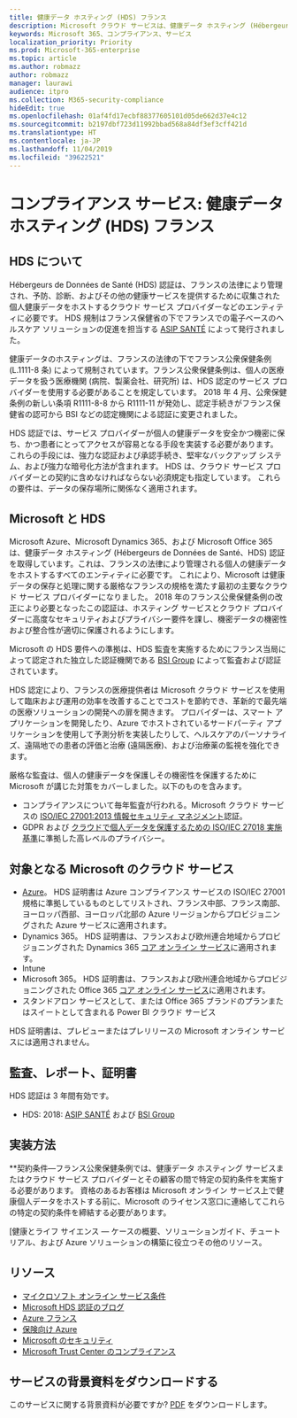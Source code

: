 ```yaml
---
title: 健康データ ホスティング (HDS) フランス
description: Microsoft クラウド サービスは、健康データ ホスティング (Hébergeurs de Données de Santé) 規格への準拠が認定されています。
keywords: Microsoft 365、コンプライアンス、サービス
localization_priority: Priority
ms.prod: Microsoft-365-enterprise
ms.topic: article
ms.author: robmazz
author: robmazz
manager: laurawi
audience: itpro
ms.collection: M365-security-compliance
hideEdit: true
ms.openlocfilehash: 01af4fd17ecbf88377605101d05de662d37e4c12
ms.sourcegitcommit: b2197dbf723d11992bbad568a84df3ef3cff421d
ms.translationtype: HT
ms.contentlocale: ja-JP
ms.lasthandoff: 11/04/2019
ms.locfileid: "39622521"
---
```

# <a name="compliance-offering-health-data-hosting-hds-france"></a>コンプライアンス サービス: 健康データ ホスティング (HDS) フランス

## <a name="about-hds"></a>HDS について

Hébergeurs de Données de Santé (HDS) 認証は、フランスの法律により管理され、予防、診断、およびその他の健康サービスを提供するために収集された個人健康データをホストするクラウド サービス プロバイダーなどのエンティティに必要です。 HDS 規制はフランス保健省の下でフランスでの電子ベースのヘルスケア ソリューションの促進を担当する [ASIP SANTÉ](https://esante.gouv.fr/) によって発行されました。

健康データのホスティングは、フランスの法律の下でフランス公衆保健条例 (L.1111-8 条) によって規制されています。フランス公衆保健条例は、個人の医療データを扱う医療機関 (病院、製薬会社、研究所) は、HDS 認定のサービス プロバイダーを使用する必要があることを規定しています。 2018 年 4 月、公衆保健条例の新しい条項 R1111-8-8 から R1111-11 が発効し、認定手続きがフランス保健省の認可から BSI などの認定機関による認証に変更されました。

HDS 認証では、サービス プロバイダーが個人の健康データを安全かつ機密に保ち、かつ患者にとってアクセスが容易となる手段を実装する必要があります。 これらの手段には、強力な認証および承認手続き、堅牢なバックアップ システム、および強力な暗号化方法が含まれます。 HDS は、クラウド サービス プロバイダーとの契約に含めなければならない必須規定も指定しています。 これらの要件は、データの保存場所に関係なく適用されます。

## <a name="microsoft-and-hds"></a>Microsoft と HDS

Microsoft Azure、Microsoft Dynamics 365、および Microsoft Office 365 は、健康データ ホスティング (Hébergeurs de Données de Santé、HDS) 認証を取得しています。これは、フランスの法律により管理される個人の健康データをホストするすべてのエンティティに必要です。 これにより、Microsoft は健康データの保存と処理に関する厳格なフランスの規格を満たす最初の主要なクラウド サービス プロバイダーになりました。 2018 年のフランス公衆保健条例の改正により必要となったこの認証は、ホスティング サービスとクラウド プロバイダーに高度なセキュリティおよびプライバシー要件を課し、機密データの機密性および整合性が適切に保護されるようにします。

Microsoft の HDS 要件への準拠は、HDS 監査を実施するためにフランス当局によって認定された独立した認証機関である [BSI Group](https://www.bsigroup.com/fr-FR/) によって監査および認証されています。

HDS 認定により、フランスの医療提供者は Microsoft クラウド サービスを使用して臨床および運用の効率を改善することでコストを節約でき、革新的で最先端の医療ソリューションの開発への扉を開きます。 プロバイダーは、スマート アプリケーションを開発したり、Azure でホストされているサードパーティ アプリケーションを使用して予測分析を実装したりして、ヘルスケアのパーソナライズ、遠隔地での患者の評価と治療 (遠隔医療)、および治療薬の監視を強化できます。

厳格な監査は、個人の健康データを保護しその機密性を保護するために Microsoft が講じた対策をカバーしました。以下のものを含みます。

- コンプライアンスについて毎年監査が行われる。Microsoft クラウド サービスの [ISO/IEC 27001:2013 情報セキュリティ マネジメント](offering-iso-27001.md)認証。
- GDPR および [クラウドで個人データを保護するための ISO/IEC 27018 実施基準](offering-iso-27018.md)に準拠した高レベルのプライバシー。

## <a name="microsoft-in-scope-cloud-services"></a>対象となる Microsoft のクラウド サービス

- [Azure](https://aka.ms/AzureCompliance)。 HDS 証明書は Azure コンプライアンス サービスの ISO/IEC 27001 規格に準拠しているものとしてリストされ、フランス中部、フランス南部、ヨーロッパ西部、ヨーロッパ北部の Azure リージョンからプロビジョニングされた Azure サービスに適用されます。
- Dynamics 365。 HDS 証明書は、フランスおよび欧州連合地域からプロビジョニングされた Dynamics 365 [コア オンライン サービス](https://aka.ms/Online-Services-Terms)に適用されます。
- Intune
- Microsoft 365。 HDS 証明書は、フランスおよび欧州連合地域からプロビジョニングされた Office 365 [コア オンライン サービス](https://aka.ms/Online-Services-Terms)に適用されます。
- スタンドアロン サービスとして、または Office 365 ブランドのプランまたはスイートとして含まれる Power BI クラウド サービス

HDS 証明書は、プレビューまたはプレリリースの Microsoft オンライン サービスには適用されません。

## <a name="audits-reports-and-certificates"></a>監査、レポート、証明書

HDS 認証は 3 年間有効です。

- HDS: 2018: [ASIP SANTÉ](https://esante.gouv.fr/) および [BSI Group](https://www.bsigroup.com/fr-FR/Nos-services/Certification/Recherche-dans-le-repertoire-des-certificats-et-des-clients/Resultats-de-la-recherche-dans-le-repertoire-des-certificats-et-des-clients/?searchkey=licence%3dHDS%2b701569%26company%3dMicrosoft%2bCorp&licencenumber=HDS%20701569)

## <a name="how-to-implement"></a>実装方法

**契約条件—フランス公衆保健条例では、健康データ ホスティング サービスまたはクラウド サービス プロバイダーとその顧客の間で特定の契約条件を実施する必要があります。 資格のあるお客様は Microsoft オンライン サービス上で健康個人データをホストする前に、Microsoft のライセンス窓口に連絡してこれらの特定の契約条件を締結する必要があります。

[健康とライフ サイエンス — ケースの概要、ソリューションガイド、チュートリアル、および Azure ソリューションの構築に役立つその他のリソース。

## <a name="resources"></a>リソース

- [マイクロソフト オンライン サービス条件](https://aka.ms/Online-Services-Terms)
- [Microsoft HDS 認証のブログ](https://news.microsoft.com/fr-fr/2018/11/06/microsoft-1er-acteur-majeur-du-cloud-public-a-etre-certifie-hebergeur-de-donnees-de-sante-en-france/)
- [Azure フランス](https://azure.microsoft.com/global-infrastructure/france/)
- [保険向け Azure](https://azure.microsoft.com/industries/healthcare/)
- [Microsoft のセキュリティ](https://www.microsoft.com/security)
- [Microsoft Trust Center のコンプライアンス](https://www.microsoft.com/trust-center/compliance/compliance-overview)

## <a name="download-the-offering-backgrounder"></a>サービスの背景資料をダウンロードする

このサービスに関する背景資料が必要ですか? [PDF](https://download.microsoft.com/download/E/7/B/E7BC3E72-A6E5-4A10-96C9-3B210C4DBE35/HDS-Compliance.pdf) をダウンロードします。
